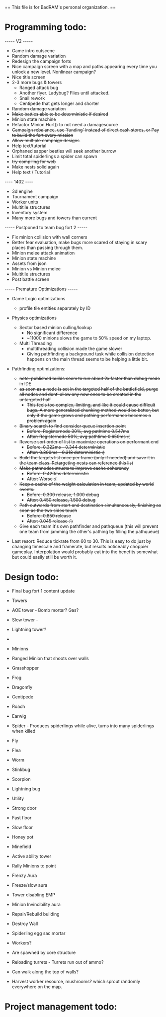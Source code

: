  == This file is for BadRAM's personal organization. ==

Programming todo:
=================

----- V2 -----

- Game intro cutscene
- Random damage variation
- Redesign the campaign forts
- Nice campaign screen with a map and paths appearing every time you unlock a new level. Nonlinear campaign?
- Nice title screen
- 2-3 more bugs & towers
  - Ranged attack bug
  - Another flyer. Ladybug? Flies until attacked.
  - Snail rework
  - Centipede that gets longer and shorter
- ~~Random damage variation~~
- ~~Make battles able to be deterministic if desired~~
- Minion state machine
- Refactor Minion.Hurt() to not need a damagesource
- ~~Campaign rebalance, use 'funding' instead of direct cash stores, or Pay to build the fort every mission~~
- ~~Allow multiple campaign designs~~
- Help text/tutorial
- Orphaned sapper beetles will seek another burrow
- Limit total spiderlings a spider can spawn
- ~~try compiling for web~~
- Make nests solid again
- Help text / Tutorial



---- 1402 ----
- 3d engine
- Tournament campaign
- Worker units
- Multitile structures
- Inventory system
- Many more bugs and towers than current

----- Postponed to team bug fort 2 -----

- Fix minion collision with wall corners
- Better fear evaluation, make bugs more scared of staying in scary places than passing through them.
- Minion melee attack animation
- Minion state machine
- Assets from json
- Minion vs Minion melee
- Multitile structures
- Post battle screen


----- Premature Optimizations -----

- Game Logic optimizations
  - profile tile entities separately by ID

- Physics optimizations
  - Sector based minion culling/lookup
    - No significant difference
    - ~11000 minions slows the game to 50% speed on my laptop.
  - Multi Threading
    - multithreading collision made the game slower
    - Giving pathfinding a background task while collision detection happens on the main thread seems to be helping a little bit.

- Pathfinding optimizations:
  - ~~note: published builds seem to run about 2x faster than debug mode in IDE~~
  - ~~as soon as a node is set in the targeted half of the battlefield, purge all nodes and dont' allow any new ones to be created in the untargeted half~~
    - ~~This feels too complex, limiting, and like it could cause difficult bugs. A more generalized chunking method would be better, but only if the game grows and pathing performance becomes a problem again~~
  - ~~Binary search to find consider queue insertion point~~
    - ~~Before: Registernode 30%, avg pathtime 0.547ms~~
    - ~~After:  Registernode 50%, avg pathtime 0.650ms :(~~
  - ~~Reverse sort order of list to maximize operations on performant end~~
    - ~~Before: 0.322ms - 0.344 deterministic~~
    - ~~After: 0.300ms - 0.318 deterministic :)~~
  - ~~Build the targets list once per frame (only if needed) and save it in the team class. Retargeting nests can reference this list~~
  - ~~Make pathnodes structs to improve cache coherency~~
    - ~~Before: 0.420ms deterministic~~
    - ~~After: Worse :(~~
  - ~~Keep a cache of the weight calculation in team, updated by world events.~~
    - ~~Before: 0.300 release, 1.000 debug~~
    - ~~After:  0.450 release, 1.500 debug~~
  - ~~Path outwards from start and destination simultaneously, finishing as soon as the two sides touch~~
    - ~~Before: 0.850 release~~
    - ~~After:  0.045 release :')~~
  - Give each team it's own pathfinder and pathqueue (this will prevent one team from jamming the other's pathing by filling the pathqueue)

- Last resort: Reduce tickrate from 60 to 30. This is easy to do just by changing timescale and framerate, but results noticeably choppier gameplay. Interpolation would probably eat into the benefits somewhat but could easily still be worth it.


Design todo:
============
- Final bug fort 1 content update
 - Towers
  - AOE tower - Bomb mortar? Gas?
  - Slow tower - 
  - Lightning tower?
  - 
 - Minions
  - Ranged Minion that shoots over walls
  - Grasshopper
  - Frog
  - Dragonfly
  - Centipede
  - Roach
  - Earwig
  - Spider - Produces spiderlings while alive, turns into many spiderlings when killed
  - Fly
  - Flea
  - Worm
  - Stinkbug
  - Scorpion
  - Lightning bug
 - Utility
  - Strong door
  - Fast floor
  - Slow floor
  - Honey pot
  - Minefield
 - Active ability tower
  - Rally Minions to point
  - Frenzy Aura
  - Freeze/slow aura
  - Tower disabling EMP
  - Minion Invincibility aura
  - Repair/Rebuild building
  - Destroy Wall 
  - Spiderling egg sac mortar

- Workers?
 - Are spawned by core structure
 - Reloading turrets - Turrets run out of ammo?
 - Can walk along the top of walls?
 - Harvest worker resource, mushrooms? which sprout randomly everywhere on the map.


Project management todo:
========================


